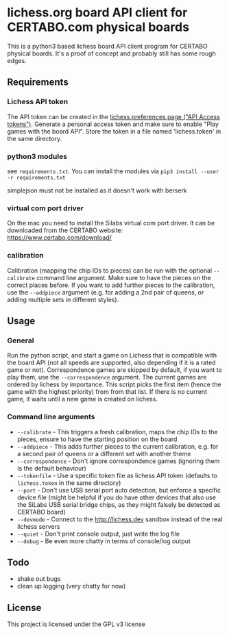 # lichess.org board API client for CERTABO.com physical boards

This is a python3 based lichess board API client program for CERTABO physical boards. It's a proof of concept and probably still has some rough edges.

## Requirements

### Lichess API token

The API token can be created in the [lichess preferences page ("API Access tokens")](http://lichess.org/account/oauth/token/create?description=Certabo&scopes[]=board:play). Generate a personal access token and make sure to enable "Play games with the board API". Store the token in a file named 'lichess.token' in the same directory.

### python3 modules

see `requirements.txt`. You can install the modules via `pip3 install --user -r requirements.txt`

simplejson must not be installed as it doesn't work with berserk

### virtual com port driver

On the mac you need to install the Silabs virtual com port driver. It can be downloaded from the CERTABO website: https://www.certabo.com/download/

### calibration

Calibration (mapping the chip IDs to pieces) can be run with the optional `--calibrate` command line argument. Make sure to have the pieces on the correct places before. If you want to add further pieces to the calibration, use the `--addpiece` argument (e.g. for adding a 2nd pair of queens, or adding multiple sets in different styles).

## Usage

### General
Run the python script, and start a game on Lichess that is compatible with the board API (not all speeds are supported, also depending if it is a rated game or not). Correspondence games are skipped by default, if you want to play them, use the `--correspondence` argument. The current games are ordered by lichess by importance. This script picks the first item (hence the game with the highest priority) from from that list. If there is no current game, it waits until a new game is created on lichess.

### Command line arguments

- `--calibrate` - This triggers a fresh calibration, maps the chip IDs to the pieces, ensure to have the starting position on the board
- `--addpiece` - This adds further pieces to the current calibration, e.g. for a second pair of queens or a different set with another theme
- `--correspondence` - Don't ignore correspondence games (ignoring them is the default behaviour)
- `--tokenfile` - Use a specific token file as lichess API token (defaults to `lichess.token` in the same directory)
- `--port` - Don't use USB serial port auto detection, but enforce a specific device file (might be helpful if you do have other devices that also use the SiLabs USB serial bridge chips, as they might falsely be detected as CERTABO board)
- `--devmode` - Connect to the http://lichess.dev sandbox instead of the real lichess servers
- `--quiet` - Don't print console output, just write the log file
- `--debug` - Be even more chatty in terms of console/log output

## Todo

* shake out bugs
* clean up logging (very chatty for now)

## License

This project is licensed under the GPL v3 license

